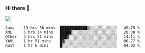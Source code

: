 ### Hi there 👋
![](https://github-readme-stats.vercel.app/api?username=tuichenchuxin)
<!--START_SECTION:waka-->
```text
Java    13 hrs 36 mins  ████████████▒░░░░░░░░░░░░   49.75 % 
XML     5 hrs 34 mins   █████░░░░░░░░░░░░░░░░░░░░   20.38 % 
Other   3 hrs 51 mins   ███▓░░░░░░░░░░░░░░░░░░░░░   14.11 % 
YAML    1 hr 51 mins    █▓░░░░░░░░░░░░░░░░░░░░░░░   06.77 % 
Rust    1 hr 6 mins     █░░░░░░░░░░░░░░░░░░░░░░░░   04.02 % 
```
<!--END_SECTION:waka-->
